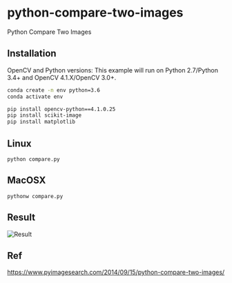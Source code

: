 # python-compare-two-images
 Python Compare Two Images

## Installation 
OpenCV and Python versions:
This example will run on Python 2.7/Python 3.4+ and OpenCV 4.1.X/OpenCV 3.0+.

``` bash
conda create -n env python=3.6
conda activate env

pip install opencv-python==4.1.0.25
pip install scikit-image
pip install matplotlib

```

## Linux
``` 
python compare.py
```

## MacOSX
```
pythonw compare.py
```
## Result
![ Result](https://www.pyimagesearch.com/wp-content/uploads/2014/06/compare_original_contrast.jpg)
## Ref
https://www.pyimagesearch.com/2014/09/15/python-compare-two-images/

